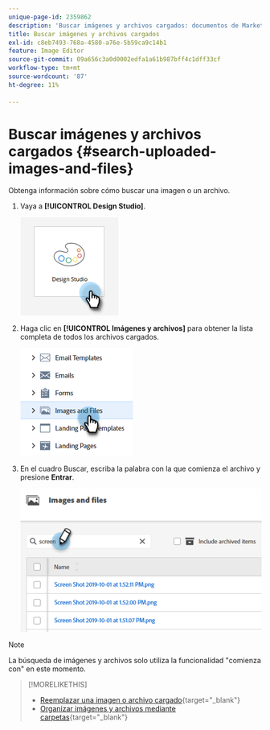 ```yaml
---
unique-page-id: 2359862
description: 'Buscar imágenes y archivos cargados: documentos de Marketo, documentación del producto'
title: Buscar imágenes y archivos cargados
exl-id: c8eb7493-768a-4580-a76e-5b59ca9c14b1
feature: Image Editor
source-git-commit: 09a656c3a0d0002edfa1a61b987bff4c1dff33cf
workflow-type: tm+mt
source-wordcount: '87'
ht-degree: 11%

---
```


# Buscar imágenes y archivos cargados {#search-uploaded-images-and-files}

Obtenga información sobre cómo buscar una imagen o un archivo.

1. Vaya a **[!UICONTROL Design Studio]**.

   ![](assets/search-uploaded-images-and-files-1.png)

1. Haga clic en **[!UICONTROL Imágenes y archivos]** para obtener la lista completa de todos los archivos cargados.

   ![](assets/search-uploaded-images-and-files-2.png)

1. En el cuadro Buscar, escriba la palabra con la que comienza el archivo y presione **Entrar**.

   ![](assets/search-uploaded-images-and-files-3.png)

>[!NOTE]
>
>La búsqueda de imágenes y archivos solo utiliza la funcionalidad &quot;comienza con&quot; en este momento.

>[!MORELIKETHIS]
>
>* [Reemplazar una imagen o archivo cargado](/help/marketo/product-docs/demand-generation/images-and-files/replace-an-uploaded-image-or-file.md){target="_blank"}
>* [Organizar imágenes y archivos mediante carpetas](/help/marketo/product-docs/demand-generation/images-and-files/organize-your-images-and-files-using-folders.md){target="_blank"}
